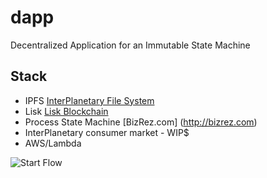 # dapp
Decentralized Application for an Immutable State Machine

## Stack
- IPFS [InterPlanetary File System](https://ipfs.io/)
- Lisk [Lisk Blockchain](https://lisk.io/)
- Process State Machine [BizRez.com] (http://bizrez.com)
- InterPlanetary consumer market - WIP$
- AWS/Lambda

![Start Flow](https://github.com/mallond/dapp/blob/master/processDapp.png)
